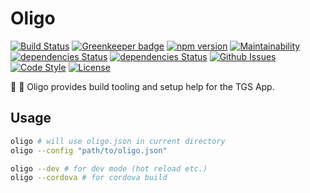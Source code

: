 # Oligo
[![Build Status](https://travis-ci.org/TGS-App/Oligo.svg?branch=master)](https://travis-ci.org/TGS-App/Oligo)
[![Greenkeeper badge](https://badges.greenkeeper.io/TGS-App/Oligo.svg)](https://greenkeeper.io/)
[![npm version](https://badge.fury.io/js/oligo.svg)](https://badge.fury.io/js/oligo)
[![Maintainability](https://api.codeclimate.com/v1/badges/78b940e33e89025e55d4/maintainability)](https://codeclimate.com/github/TGS-App/Oligo/maintainability)
[![dependencies Status](https://david-dm.org/tgs-app/oligo/status.svg)](https://david-dm.org/tgs-app/oligo)
[![dependencies Status](https://david-dm.org/tgs-app/oligo/dev-status.svg)](https://david-dm.org/tgs-app/oligo)
[![Github Issues](https://img.shields.io/github/issues/TGS-App/Oligo.svg)](https://github.com/TGS-App/Oligo/issues)
[![Code Style](https://img.shields.io/badge/code%20style-airbnb-brightgreen.svg?style=flat)](https://github.com/airbnb/javascript)
[![License](https://img.shields.io/badge/license-MIT-yellow.svg?style=flat)](LICENSE)

🦖 🦕 Oligo provides build tooling and setup help for the TGS App.

## Usage

```bash
oligo # will use oligo.json in current directory
oligo --config "path/to/oligo.json"

oligo --dev # for dev mode (hot reload etc.)
oligo --cordova # for cordova build
```
